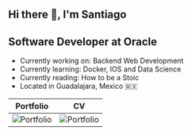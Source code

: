 ## Hi there 👋, I'm Santiago

## Software Developer at Oracle
- Currently working on: Backend Web Development
- Currently learning: Docker, IOS and Data Science
- Currently reading: How to be a Stoic
- Located in Guadalajara, Mexico 🇲🇽

| Portfolio | CV |
| ----------- | ----------- |
| ![Portfolio](https://img.icons8.com/?size=128&id=WyZp1aDIiQnZ&format=png) | ![Portfolio](https://img.icons8.com/?size=128&id=WEpZ7fWxXL7E&format=png) |
